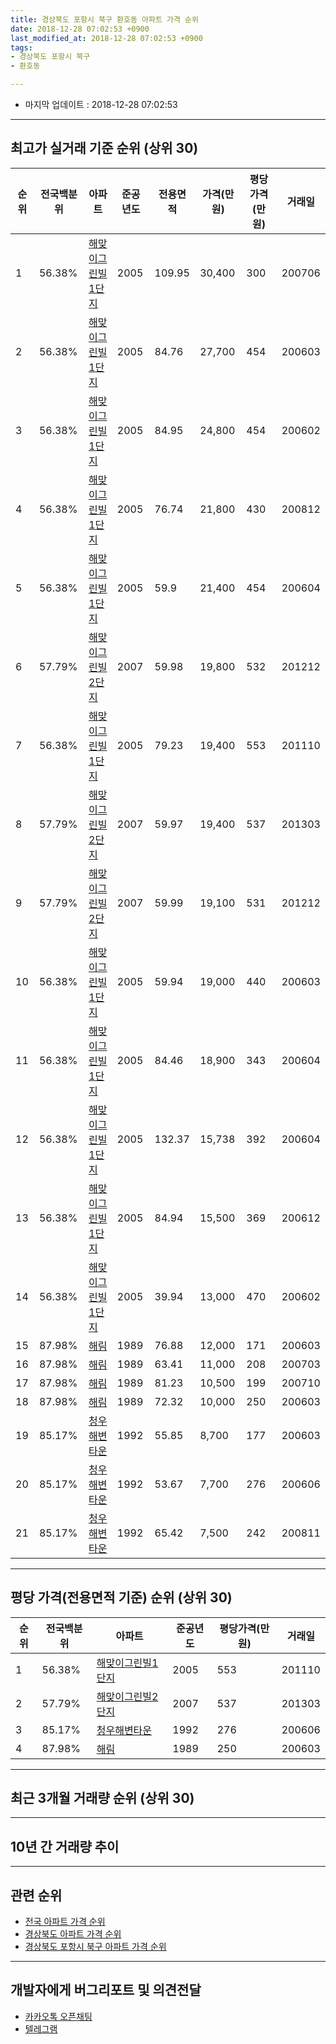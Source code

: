 ```yaml
---
title: 경상북도 포항시 북구 환호동 아파트 가격 순위
date: 2018-12-28 07:02:53 +0900
last_modified_at: 2018-12-28 07:02:53 +0900
tags:
- 경상북도 포항시 북구
- 환호동

---
```


* 마지막 업데이트 : 2018-12-28 07:02:53

---

## 최고가 실거래 기준 순위 (상위 30)


|순위|전국백분위|아파트|준공년도|전용면적|가격(만원)|평당가격(만원)|거래일|
|---|---|---|---|---|---|---|---|
|1|56.38%|[해맞이그린빌1단지](https://search.naver.com/search.naver?query=%EA%B2%BD%EC%83%81%EB%B6%81%EB%8F%84+%ED%8F%AC%ED%95%AD%EC%8B%9C+%EB%B6%81%EA%B5%AC+%ED%99%98%ED%98%B8%EB%8F%99+%ED%95%B4%EB%A7%9E%EC%9D%B4%EA%B7%B8%EB%A6%B0%EB%B9%8C1%EB%8B%A8%EC%A7%80)|2005|109.95|30,400|300|200706|
|2|56.38%|[해맞이그린빌1단지](https://search.naver.com/search.naver?query=%EA%B2%BD%EC%83%81%EB%B6%81%EB%8F%84+%ED%8F%AC%ED%95%AD%EC%8B%9C+%EB%B6%81%EA%B5%AC+%ED%99%98%ED%98%B8%EB%8F%99+%ED%95%B4%EB%A7%9E%EC%9D%B4%EA%B7%B8%EB%A6%B0%EB%B9%8C1%EB%8B%A8%EC%A7%80)|2005|84.76|27,700|454|200603|
|3|56.38%|[해맞이그린빌1단지](https://search.naver.com/search.naver?query=%EA%B2%BD%EC%83%81%EB%B6%81%EB%8F%84+%ED%8F%AC%ED%95%AD%EC%8B%9C+%EB%B6%81%EA%B5%AC+%ED%99%98%ED%98%B8%EB%8F%99+%ED%95%B4%EB%A7%9E%EC%9D%B4%EA%B7%B8%EB%A6%B0%EB%B9%8C1%EB%8B%A8%EC%A7%80)|2005|84.95|24,800|454|200602|
|4|56.38%|[해맞이그린빌1단지](https://search.naver.com/search.naver?query=%EA%B2%BD%EC%83%81%EB%B6%81%EB%8F%84+%ED%8F%AC%ED%95%AD%EC%8B%9C+%EB%B6%81%EA%B5%AC+%ED%99%98%ED%98%B8%EB%8F%99+%ED%95%B4%EB%A7%9E%EC%9D%B4%EA%B7%B8%EB%A6%B0%EB%B9%8C1%EB%8B%A8%EC%A7%80)|2005|76.74|21,800|430|200812|
|5|56.38%|[해맞이그린빌1단지](https://search.naver.com/search.naver?query=%EA%B2%BD%EC%83%81%EB%B6%81%EB%8F%84+%ED%8F%AC%ED%95%AD%EC%8B%9C+%EB%B6%81%EA%B5%AC+%ED%99%98%ED%98%B8%EB%8F%99+%ED%95%B4%EB%A7%9E%EC%9D%B4%EA%B7%B8%EB%A6%B0%EB%B9%8C1%EB%8B%A8%EC%A7%80)|2005|59.9|21,400|454|200604|
|6|57.79%|[해맞이그린빌2단지](https://search.naver.com/search.naver?query=%EA%B2%BD%EC%83%81%EB%B6%81%EB%8F%84+%ED%8F%AC%ED%95%AD%EC%8B%9C+%EB%B6%81%EA%B5%AC+%ED%99%98%ED%98%B8%EB%8F%99+%ED%95%B4%EB%A7%9E%EC%9D%B4%EA%B7%B8%EB%A6%B0%EB%B9%8C2%EB%8B%A8%EC%A7%80)|2007|59.98|19,800|532|201212|
|7|56.38%|[해맞이그린빌1단지](https://search.naver.com/search.naver?query=%EA%B2%BD%EC%83%81%EB%B6%81%EB%8F%84+%ED%8F%AC%ED%95%AD%EC%8B%9C+%EB%B6%81%EA%B5%AC+%ED%99%98%ED%98%B8%EB%8F%99+%ED%95%B4%EB%A7%9E%EC%9D%B4%EA%B7%B8%EB%A6%B0%EB%B9%8C1%EB%8B%A8%EC%A7%80)|2005|79.23|19,400|553|201110|
|8|57.79%|[해맞이그린빌2단지](https://search.naver.com/search.naver?query=%EA%B2%BD%EC%83%81%EB%B6%81%EB%8F%84+%ED%8F%AC%ED%95%AD%EC%8B%9C+%EB%B6%81%EA%B5%AC+%ED%99%98%ED%98%B8%EB%8F%99+%ED%95%B4%EB%A7%9E%EC%9D%B4%EA%B7%B8%EB%A6%B0%EB%B9%8C2%EB%8B%A8%EC%A7%80)|2007|59.97|19,400|537|201303|
|9|57.79%|[해맞이그린빌2단지](https://search.naver.com/search.naver?query=%EA%B2%BD%EC%83%81%EB%B6%81%EB%8F%84+%ED%8F%AC%ED%95%AD%EC%8B%9C+%EB%B6%81%EA%B5%AC+%ED%99%98%ED%98%B8%EB%8F%99+%ED%95%B4%EB%A7%9E%EC%9D%B4%EA%B7%B8%EB%A6%B0%EB%B9%8C2%EB%8B%A8%EC%A7%80)|2007|59.99|19,100|531|201212|
|10|56.38%|[해맞이그린빌1단지](https://search.naver.com/search.naver?query=%EA%B2%BD%EC%83%81%EB%B6%81%EB%8F%84+%ED%8F%AC%ED%95%AD%EC%8B%9C+%EB%B6%81%EA%B5%AC+%ED%99%98%ED%98%B8%EB%8F%99+%ED%95%B4%EB%A7%9E%EC%9D%B4%EA%B7%B8%EB%A6%B0%EB%B9%8C1%EB%8B%A8%EC%A7%80)|2005|59.94|19,000|440|200603|
|11|56.38%|[해맞이그린빌1단지](https://search.naver.com/search.naver?query=%EA%B2%BD%EC%83%81%EB%B6%81%EB%8F%84+%ED%8F%AC%ED%95%AD%EC%8B%9C+%EB%B6%81%EA%B5%AC+%ED%99%98%ED%98%B8%EB%8F%99+%ED%95%B4%EB%A7%9E%EC%9D%B4%EA%B7%B8%EB%A6%B0%EB%B9%8C1%EB%8B%A8%EC%A7%80)|2005|84.46|18,900|343|200604|
|12|56.38%|[해맞이그린빌1단지](https://search.naver.com/search.naver?query=%EA%B2%BD%EC%83%81%EB%B6%81%EB%8F%84+%ED%8F%AC%ED%95%AD%EC%8B%9C+%EB%B6%81%EA%B5%AC+%ED%99%98%ED%98%B8%EB%8F%99+%ED%95%B4%EB%A7%9E%EC%9D%B4%EA%B7%B8%EB%A6%B0%EB%B9%8C1%EB%8B%A8%EC%A7%80)|2005|132.37|15,738|392|200604|
|13|56.38%|[해맞이그린빌1단지](https://search.naver.com/search.naver?query=%EA%B2%BD%EC%83%81%EB%B6%81%EB%8F%84+%ED%8F%AC%ED%95%AD%EC%8B%9C+%EB%B6%81%EA%B5%AC+%ED%99%98%ED%98%B8%EB%8F%99+%ED%95%B4%EB%A7%9E%EC%9D%B4%EA%B7%B8%EB%A6%B0%EB%B9%8C1%EB%8B%A8%EC%A7%80)|2005|84.94|15,500|369|200612|
|14|56.38%|[해맞이그린빌1단지](https://search.naver.com/search.naver?query=%EA%B2%BD%EC%83%81%EB%B6%81%EB%8F%84+%ED%8F%AC%ED%95%AD%EC%8B%9C+%EB%B6%81%EA%B5%AC+%ED%99%98%ED%98%B8%EB%8F%99+%ED%95%B4%EB%A7%9E%EC%9D%B4%EA%B7%B8%EB%A6%B0%EB%B9%8C1%EB%8B%A8%EC%A7%80)|2005|39.94|13,000|470|200602|
|15|87.98%|[해림](https://search.naver.com/search.naver?query=%EA%B2%BD%EC%83%81%EB%B6%81%EB%8F%84+%ED%8F%AC%ED%95%AD%EC%8B%9C+%EB%B6%81%EA%B5%AC+%ED%99%98%ED%98%B8%EB%8F%99+%ED%95%B4%EB%A6%BC)|1989|76.88|12,000|171|200603|
|16|87.98%|[해림](https://search.naver.com/search.naver?query=%EA%B2%BD%EC%83%81%EB%B6%81%EB%8F%84+%ED%8F%AC%ED%95%AD%EC%8B%9C+%EB%B6%81%EA%B5%AC+%ED%99%98%ED%98%B8%EB%8F%99+%ED%95%B4%EB%A6%BC)|1989|63.41|11,000|208|200703|
|17|87.98%|[해림](https://search.naver.com/search.naver?query=%EA%B2%BD%EC%83%81%EB%B6%81%EB%8F%84+%ED%8F%AC%ED%95%AD%EC%8B%9C+%EB%B6%81%EA%B5%AC+%ED%99%98%ED%98%B8%EB%8F%99+%ED%95%B4%EB%A6%BC)|1989|81.23|10,500|199|200710|
|18|87.98%|[해림](https://search.naver.com/search.naver?query=%EA%B2%BD%EC%83%81%EB%B6%81%EB%8F%84+%ED%8F%AC%ED%95%AD%EC%8B%9C+%EB%B6%81%EA%B5%AC+%ED%99%98%ED%98%B8%EB%8F%99+%ED%95%B4%EB%A6%BC)|1989|72.32|10,000|250|200603|
|19|85.17%|[청우해변타운](https://search.naver.com/search.naver?query=%EA%B2%BD%EC%83%81%EB%B6%81%EB%8F%84+%ED%8F%AC%ED%95%AD%EC%8B%9C+%EB%B6%81%EA%B5%AC+%ED%99%98%ED%98%B8%EB%8F%99+%EC%B2%AD%EC%9A%B0%ED%95%B4%EB%B3%80%ED%83%80%EC%9A%B4)|1992|55.85|8,700|177|200603|
|20|85.17%|[청우해변타운](https://search.naver.com/search.naver?query=%EA%B2%BD%EC%83%81%EB%B6%81%EB%8F%84+%ED%8F%AC%ED%95%AD%EC%8B%9C+%EB%B6%81%EA%B5%AC+%ED%99%98%ED%98%B8%EB%8F%99+%EC%B2%AD%EC%9A%B0%ED%95%B4%EB%B3%80%ED%83%80%EC%9A%B4)|1992|53.67|7,700|276|200606|
|21|85.17%|[청우해변타운](https://search.naver.com/search.naver?query=%EA%B2%BD%EC%83%81%EB%B6%81%EB%8F%84+%ED%8F%AC%ED%95%AD%EC%8B%9C+%EB%B6%81%EA%B5%AC+%ED%99%98%ED%98%B8%EB%8F%99+%EC%B2%AD%EC%9A%B0%ED%95%B4%EB%B3%80%ED%83%80%EC%9A%B4)|1992|65.42|7,500|242|200811|


---

## 평당 가격(전용면적 기준) 순위 (상위 30)


|순위|전국백분위|아파트|준공년도|평당가격(만원)|거래일|
|---|---|---|---|---|---|
|1|56.38%|[해맞이그린빌1단지](https://search.naver.com/search.naver?query=%EA%B2%BD%EC%83%81%EB%B6%81%EB%8F%84+%ED%8F%AC%ED%95%AD%EC%8B%9C+%EB%B6%81%EA%B5%AC+%ED%99%98%ED%98%B8%EB%8F%99+%ED%95%B4%EB%A7%9E%EC%9D%B4%EA%B7%B8%EB%A6%B0%EB%B9%8C1%EB%8B%A8%EC%A7%80)|2005|553|201110|
|2|57.79%|[해맞이그린빌2단지](https://search.naver.com/search.naver?query=%EA%B2%BD%EC%83%81%EB%B6%81%EB%8F%84+%ED%8F%AC%ED%95%AD%EC%8B%9C+%EB%B6%81%EA%B5%AC+%ED%99%98%ED%98%B8%EB%8F%99+%ED%95%B4%EB%A7%9E%EC%9D%B4%EA%B7%B8%EB%A6%B0%EB%B9%8C2%EB%8B%A8%EC%A7%80)|2007|537|201303|
|3|85.17%|[청우해변타운](https://search.naver.com/search.naver?query=%EA%B2%BD%EC%83%81%EB%B6%81%EB%8F%84+%ED%8F%AC%ED%95%AD%EC%8B%9C+%EB%B6%81%EA%B5%AC+%ED%99%98%ED%98%B8%EB%8F%99+%EC%B2%AD%EC%9A%B0%ED%95%B4%EB%B3%80%ED%83%80%EC%9A%B4)|1992|276|200606|
|4|87.98%|[해림](https://search.naver.com/search.naver?query=%EA%B2%BD%EC%83%81%EB%B6%81%EB%8F%84+%ED%8F%AC%ED%95%AD%EC%8B%9C+%EB%B6%81%EA%B5%AC+%ED%99%98%ED%98%B8%EB%8F%99+%ED%95%B4%EB%A6%BC)|1989|250|200603|


---

## 최근 3개월 거래량 순위 (상위 30)


<div style="width:100%;">
    <canvas id="deal_count_ranking" height="250"></canvas>
</div>


<script>
new Chart(document.getElementById("deal_count_ranking"), {
    type: 'horizontalBar',
    data: {
        labels: ['해맞이그린빌1단지', '해맞이그린빌2단지'],
        datasets: [{
            label: '실거래 수',
            data: [8, 4],
            borderColor: "rgba(255, 0, 128, 1)",
            backgroundColor: "rgba(255, 0, 128, 0.5)",
            fill: false,
        }]
    },
    options: {
        responsive: true,
        title: {
            display: true,
            text: '최근 3개월 거래량 순위'
        },
        tooltips: {
            mode: 'index',
            intersect: false,
            callbacks: {
                title: function(tooltipItems, data) {
                    return "실거래 수:";
                },
                label: function(tooltipItem, data) {
                    return data.labels[tooltipItem.index] + ": " + tooltipItem.xLabel;
                }
            }
        },
        hover: {
            mode: 'nearest',
            intersect: true
        },
        scales: {
            xAxes: [{
                display: true,
                scaleLabel: {
                    display: true,
                    labelString: '실거래 수'
                },
                ticks: {
                    suggestedMin: 0,
                }
            }],
            yAxes: [{
                display: true,
                ticks: {
                    autoSkip: false,
                    callback: function(value, index, values) {
                        if (value.length > 15)
                            return value.substr(0, 13) + "...";
                        else
                            return value;
                    }
                },
                scaleLabel: {
                    display: false,
                }
            }]
        }
    }
});

</script>


---

## 10년 간 거래량 추이


<div style="width:100%;">
    <canvas id="deal_progress" height="250"></canvas>
</div>

<script>
new Chart(document.getElementById("deal_progress"), {
    type: 'line',
    data: {
        labels: ['200812','200901','200902','200903','200904','200905','200906','200907','200908','200909','200910','200911','200912','201001','201002','201003','201004','201005','201006','201007','201008','201009','201010','201011','201012','201101','201102','201103','201104','201105','201106','201107','201108','201109','201110','201111','201112','201201','201202','201203','201204','201205','201206','201207','201208','201209','201210','201211','201212','201301','201302','201303','201304','201305','201306','201307','201308','201309','201310','201311','201312','201401','201402','201403','201404','201405','201406','201407','201408','201409','201410','201411','201412','201501','201502','201503','201504','201505','201506','201507','201508','201509','201510','201511','201512','201601','201602','201603','201604','201605','201606','201607','201608','201609','201610','201611','201612','201701','201702','201703','201704','201705','201706','201707','201708','201709','201710','201711','201712','201801','201802','201803','201804','201805','201806','201807','201808','201809','201810','201811','201812'],
        datasets: [{
            label: '실거래 수',
            pointRadius: 1,
            data: [6, 5, 25, 26, 22, 16, 12, 15, 17, 19, 17, 10, 9, 27, 29, 23, 7, 16, 8, 16, 19, 17, 22, 24, 18, 27, 29, 21, 36, 23, 25, 14, 16, 24, 25, 23, 24, 23, 22, 24, 23, 17, 15, 12, 15, 21, 17, 25, 92, 35, 29, 57, 39, 37, 32, 14, 22, 24, 41, 40, 28, 22, 30, 29, 19, 27, 17, 24, 22, 26, 38, 18, 21, 18, 30, 25, 22, 20, 19, 15, 13, 12, 14, 7, 11, 7, 8, 11, 7, 10, 12, 15, 11, 9, 16, 12, 9, 4, 16, 16, 18, 10, 15, 12, 7, 10, 14, 9, 7, 12, 3, 4, 13, 9, 7, 8, 3, 5, 6, 6, 0],
            borderColor: "rgba(255, 201, 14, 1)",
            backgroundColor: "rgba(255, 201, 14, 0.5)",
            fill: true,
        }]
    },
    options: {
        responsive: true,
        title: {
            display: true,
            text: '10년간 거래량 추이'
        },
        tooltips: {
            mode: 'index',
            intersect: false,
        },
        hover: {
            mode: 'nearest',
            intersect: true
        },
        scales: {
            xAxes: [{
                display: true,
                scaleLabel: {
                    display: true,
                    labelString: '년/월'
                }
            }],
            yAxes: [{
                display: true,
                ticks: {
                    suggestedMin: 0,
                },
                scaleLabel: {
                    display: true,
                    labelString: '실거래 수'
                }
            }]
        }
    }
});

</script>


---

## 관련 순위

- [전국 아파트 가격 순위](https://inasie.github.io/apt-ranking/전국)
- [경상북도 아파트 가격 순위](https://inasie.github.io/apt-ranking/경상북도)
- [경상북도 포항시 북구 아파트 가격 순위](https://inasie.github.io/apt-ranking/경상북도-포항시-북구)


---

## 개발자에게 버그리포트 및 의견전달

- [카카오톡 오픈채팅](https://open.kakao.com/o/gLJUAP4)
- [텔레그램](https://t.me/inasie)

